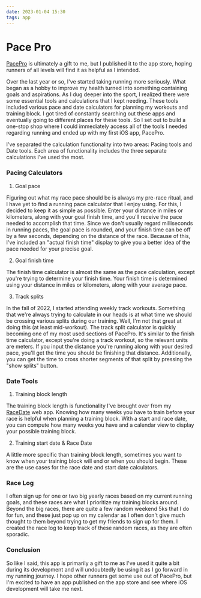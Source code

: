 ```yaml
---
date: 2023-01-04 15:30
tags: app
---
```

# Pace Pro

[PacePro](https://apps.apple.com/us/app/pacepro/id1661818836) is ultimately a gift to me, but I published it to the app store, hoping runners of all levels will find it as helpful as I intended.

Over the last year or so, I've started taking running more seriously.  What began as a hobby to improve my health turned into something containing goals and aspirations.  As I dug deeper into the sport, I realized there were some essential tools and calculations that I kept needing.  These tools included various pace and date calculators for planning my workouts and training block.  I got tired of constantly searching out these apps and eventually going to different places for these tools.  So I set out to build a one-stop shop where I could immediately access all of the tools I needed regarding running and ended up with my first iOS app, PacePro.

I've separated the calculation functionality into two areas: Pacing tools and Date tools.  Each area of functionality includes the three separate calculations I've used the most.

### Pacing Calculators
1. Goal pace

Figuring out what my race pace should be is always my pre-race ritual, and I have yet to find a running pace calculator that I enjoy using.  For this, I decided to keep it as simple as possible.  Enter your distance in miles or kilometers, along with your goal finish time, and you'll receive the pace needed to accomplish that time.  Since we don't usually regard milliseconds in running paces, the goal pace is rounded, and your finish time can be off by a few seconds, depending on the distance of the race.  Because of this, I've included an "actual finish time" display to give you a better idea of the pace needed for your precise goal.                

2. Goal finish time

The finish time calculator is almost the same as the pace calculation, except you're trying to determine your finish time.  Your finish time is determined using your distance in miles or kilometers, along with your average pace.

3. Track splits

In the fall of 2022, I started attending weekly track workouts.  Something that we're always trying to calculate in our heads is at what time we should be crossing various splits during our training.  Well, I'm not that great at doing this (at least mid-workout).  The track split calculator is quickly becoming one of my most used sections of PacePro.  It's similar to the finish time calculator, except you're doing a track workout, so the relevant units are meters.  If you input the distance you're running along with your desired pace, you'll get the time you should be finishing that distance.  Additionally, you can get the time to cross shorter segments of that split by pressing the "show splits" button.

### Date Tools

1. Training block length

The training block length is functionality I've brought over from my [RaceDate](https://racedate.app) web app.  Knowing how many weeks you have to train before your race is helpful when planning a training block.  With a start and race date, you can compute how many weeks you have and a calendar view to display your possible training block.

2. Training start date & Race Date

A little more specific than training block length, sometimes you want to know when your training block will end or when you should begin.  These are the use cases for the race date and start date calculators.

### Race Log

I often sign up for one or two big yearly races based on my current running goals, and these races are what I prioritize my training blocks around.  Beyond the big races, there are quite a few random weekend 5ks that I do for fun, and these just pop up on my calendar as I often don't give much thought to them beyond trying to get my friends to sign up for them.  I created the race log to keep track of these random races, as they are often sporadic.

### Conclusion

So like I said, this app is primarily a gift to me as I've used it quite a bit during its development and will undoubtedly be using it as I go forward in my running journey.  I hope other runners get some use out of PacePro, but I'm excited to have an app published on the app store and see where iOS development will take me next.
